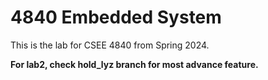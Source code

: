 # 4840 Embedded System

This is the lab for CSEE 4840 from Spring 2024.

**For lab2, check hold_lyz branch for most advance feature.**
